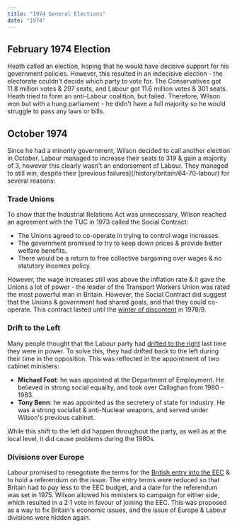 ```yaml
---
title: "1974 General Elections"
date: "1974"
---
```


## February 1974 Election
Heath called an election, hoping that he would have decisive support for his government policies. However, this resulted in an indecisive election - the electorate couldn't decide which party to vote for. The Conservatives got 11.8 million votes & 297 seats, and Labour got 11.6 million votes & 301 seats. Heath tried to form an anti-Labour coalition, but failed. Therefore, Wilson won but with a hung parliament - he didn't have a full majority so he would struggle to pass any laws or bills.

<h2 id="october">October 1974</h2>
Since he had a minority government, Wilson decided to call another election in October. Labour managed to increase their seats to 319 & gain a majority of 3, however this clearly wasn't an endorsement of Labour. They managed to still win, despite their [previous failures](/history/britain/64-70-labour) for several reasons:

<h3 id="unions">Trade Unions</h3>

To show that the Industrial Relations Act was unnecessary, Wilson reached an agreement with the TUC in 1973 called the Social Contract:

- The Unions agreed to co-operate in trying to control wage increases.
- The government promised to try to keep down prices & provide better welfare benefits.
- There would be a return to free collective bargaining over wages & no statutory incomes policy.

However, the wage increases still was above the inflation rate & it gave the Unions a lot of power - the leader of the Transport Workers Union was rated the most powerful man in Britain. However, the Social Contract did suggest that the Unions & government had shared goals, and that they could co-operate. This contract lasted until the [winter of discontent](/history/britain/74-79-labour#winter-of-discontent) in 1978/9.

### Drift to the Left
Many people thought that the Labour party had [drifted to the right](/history/britain/70-election#labour-split) last time they were in power. To solve this, they had drifted back to the left during their time in the opposition. This was reflected in the appointment of two cabinet ministers:

- **Michael Foot**: he was appointed at the Department of Employment. He believed in strong social equality, and took over Callaghan from 1980 - 1983.
- **Tony Benn**: he was appointed as the secretery of state for industry. He was a strong socialist & anti-Nuclear weapons, and served under Wilson's previous cabinet.

While this shift to the left did happen throughout the party, as well as at the local level, it did cause problems during the 1980s.

### Divisions over Europe
Labour promised to renegotiate the terms for the [British entry into the EEC](/history/britain/70-74-conservatives#eec) & to hold a referendum on the issue. The entry terms were reduced so that Britain had to pay less to the EEC budget, and a date for the referendum was set in 1975. Wilson allowed his ministers to campaign for either side, which resulted in a 2:1 vote in favour of joining the EEC. This was proposed as a way to fix Britain's economic issues, and the issue of Europe & Labour divisions were hidden again.